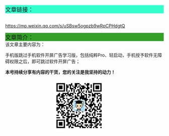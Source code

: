 <div style="background-color:#33ffcc;font-size:18px">文章链接：</div>


<br/><a href="https://mp.weixin.qq.com/s/uSBsw5ogpzb9wRpCPHdgtQ" target="_blank" >https://mp.weixin.qq.com/s/uSBsw5ogpzb9wRpCPHdgtQ</a>



<div style="background-color:RGB(52,160,40);font-size:18px">文章简介：</div>
该文章主要内容为：

手机版跳过手机软件开屏广告学习版，包括纯粹Pro、轻启动，手机授予软件无障碍权限之后，即可跳过软件开屏广告；



**本号持续分享有内容的干货，您的关注是我坚持的动力！**

<img src="./_assets/clip_image002.jpg" style="width:33%;margin-left:30%" />